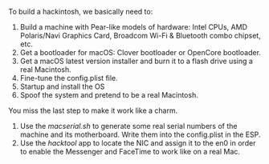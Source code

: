 To build a hackintosh, we basically need to:

1. Build a machine with Pear-like models of hardware: Intel CPUs, AMD Polaris/Navi Graphics Card, Broadcom Wi-Fi & Bluetooth combo chipset, etc.
1. Get a bootloader for macOS: Clover bootloader or OpenCore bootloader.
1. Get a macOS latest version installer and burn it to a flash drive using a real Macintosh.
1. Fine-tune the config.plist file.
1. Startup and install the OS
1. Spoof the system and pretend to be a real Macintosh.

You miss the last step to make it work like a charm.
1. Use the _macserial.sh_ to generate some real serial numbers of the machine and its motherboard. Write them into the config.plist in the ESP.
2. Use the _hacktool_ app to locate the NIC and assign it to the en0 in order to enable the Messenger and FaceTime to work like on a real Mac.
